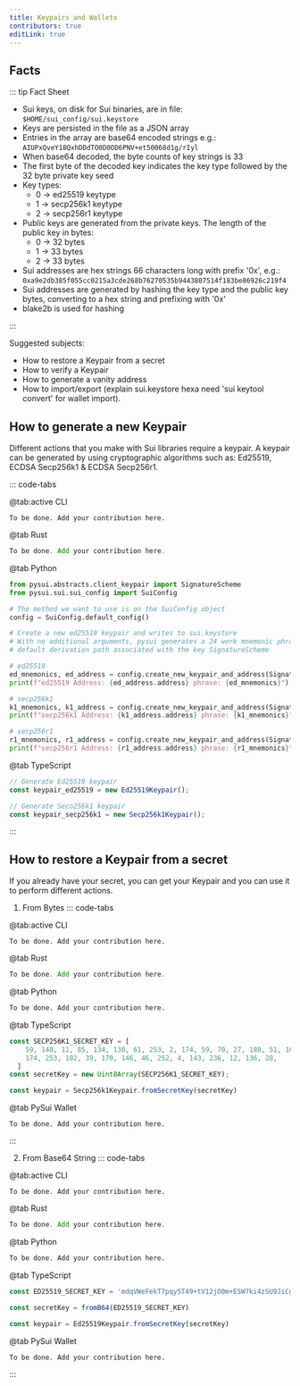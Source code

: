 ```yaml
---
title: Keypairs and Wallets
contributors: true
editLink: true
---
```


## Facts

::: tip Fact Sheet

- Sui keys, on disk for Sui binaries, are in file: `$HOME/sui_config/sui.keystore `
- Keys are persisted in the file as a JSON array
- Entries in the array are base64 encoded strings e.g.: `AIUPxQveY18QxhDDdTO0D0OD6PNV+et50068d1g/rIyl`
- When base64 decoded, the byte counts of key strings is 33
- The first byte of the decoded key indicates the key type followed by the 32 byte private key seed
- Key types:
  - 0 -> ed25519 keytype
  - 1 -> secp256k1 keytype
  - 2 -> secp256r1 keytype
- Public keys are generated from the private keys. The length of the public key in bytes:
  - 0 -> 32 bytes
  - 1 -> 33 bytes
  - 2 -> 33 bytes
- Sui addresses are hex strings 66 characters long with prefix '0x', e.g.: `0xa9e2db385f055cc0215a3cde268b76270535b9443807514f183be86926c219f4`
- Sui addresses are generated by hashing the key type and the public key bytes, converting to a hex string
  and prefixing with '0x'
- blake2b is used for hashing

:::

Suggested subjects:

- How to restore a Keypair from a secret
- How to verify a Keypair
- How to generate a vanity address
- How to import/export (explain sui.keystore hexa need 'sui keytool convert' for wallet import).

## How to generate a new Keypair

Different actions that you make with Sui libraries require a keypair. A keypair can be generated by using cryptographic algorithms such as: Ed25519, ECDSA Secp256k1 & ECDSA Secp256r1.

::: code-tabs

@tab:active CLI

```shell
To be done. Add your contribution here.
```

@tab Rust

```rust
To be done. Add your contribution here.
```

@tab Python

```python
from pysui.abstracts.client_keypair import SignatureScheme
from pysui.sui.sui_config import SuiConfig

# The method we want to use is on the SuiConfig object
config = SuiConfig.default_config()

# Create a new ed25519 keypair and writes to sui.keystore
# With no additional arguments, pysui generates a 24 work mnemonic phrase and
# default derivation path associated with the key SignatureScheme

# ed25519
ed_mnemonics, ed_address = config.create_new_keypair_and_address(SignatureScheme.ED25519)
print(f"ed25519 Address: {ed_address.address} phrase: {ed_mnemonics}")

# secp256k1
k1_mnemonics, k1_address = config.create_new_keypair_and_address(SignatureScheme.SECP256K1)
print(f"secp256k1 Address: {k1_address.address} phrase: {k1_mnemonics}")

# secp256r1
r1_mnemonics, r1_address = config.create_new_keypair_and_address(SignatureScheme.SECP256R1)
print(f"secp256r1 Address: {r1_address.address} phrase: {r1_mnemonics}")

```

@tab TypeScript

```ts
// Generate Ed25519 keypair
const keypair_ed25519 = new Ed25519Keypair();

// Generate Seco256k1 keypair
const keypair_secp256k1 = new Secp256k1Keypair();
```

:::

## How to restore a Keypair from a secret

If you already have your secret, you can get your Keypair and you can use it to perform different actions.

1. From Bytes
::: code-tabs

@tab:active CLI

```shell
To be done. Add your contribution here.
```

@tab Rust

```rust
To be done. Add your contribution here.
```

@tab Python

```python
To be done. Add your contribution here.
```

@tab TypeScript

```ts
const SECP256K1_SECRET_KEY = [
    59, 148, 11, 85, 134, 130, 61, 253, 2, 174, 59, 70, 27, 180, 51, 107, 94, 203,
    174, 253, 102, 39, 170, 146, 46, 252, 4, 143, 236, 12, 136, 28,
  ]
const secretKey = new Uint8Array(SECP256K1_SECRET_KEY);

const keypair = Secp256k1Keypair.fromSecretKey(secretKey)
```

@tab PySui Wallet

```Ruse
To be done. Add your contribution here.
```

:::

2. From Base64 String
::: code-tabs

@tab:active CLI

```shell
To be done. Add your contribution here.
```

@tab Rust

```rust
To be done. Add your contribution here.
```

@tab Python

```python
To be done. Add your contribution here.
```

@tab TypeScript

```ts
const ED25519_SECRET_KEY = 'mdqVWeFekT7pqy5T49+tV12jO0m+ESW7ki4zSU9JiCg='

const secretKey = fromB64(ED25519_SECRET_KEY)

const keypair = Ed25519Keypair.fromSecretKey(secretKey)
```

@tab PySui Wallet

```Ruse
To be done. Add your contribution here.
```

:::
